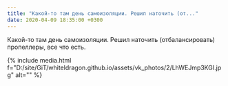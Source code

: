 ```yaml
---
title: "Какой-то там день самоизоляции. Решил наточить (от..."
date: 2020-04-09 18:35:00 +0300
---
```


Какой-то там день самоизоляции. Решил наточить (отбалансировать) пропеллеры, все что есть.

{% include media.html f="D:/site/GiT/whiteldragon.github.io/assets/vk_photos/2/LhWEJmp3KGI.jpg" alt="" %}
